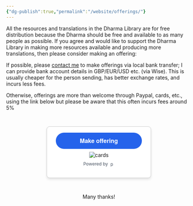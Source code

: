 ```yaml
---
{"dg-publish":true,"permalink":"/website/offerings/"}
---
```


All the resources and translations in the Dharma Library are for free distribution because the Dharma should be free and available to as many people as possible. If you agree and would like to support the Dharma Library in making more resources available and producing more translations, then please consider making an offering:

If possible, please [contact me](mailto:shahartene108@gmail.com) to make offerings via local bank transfer; I can provide bank account details in GBP/EUR/USD etc. (via Wise). This is usually cheaper for the person sending, has better exchange rates, and incurs less fees.

Otherwise, offerings are more than welcome through Paypal, cards, etc., using the link below but please be aware that this often incurs fees around 5%
<div style="text-align: center;">
  <div style="display: inline-block; padding: 1rem; border: 1px solid #ccc; border-radius: 0.5rem; background-color: white; box-shadow: 0 4px 6px rgba(0,0,0,0.1); margin: 2em 0; max-width: 90%; min-width: 250px;">
    <form action="https://www.paypal.com/ncp/payment/YNMTCDD5TUQDQ" method="post" target="_blank" style="display: inline-grid; justify-items: center; align-content: start; gap: 0.5rem; width: 100%;">
        <style>
            .custom-button {
                width: calc(100% - 1rem); /* Make button almost full width with some margin */
                text-align: center;
                border: none;
                border-radius: 9999px; /* This creates a fully rounded pill shape */
                padding: 0.75rem 2rem;
                font-weight: 600;
                background-color: #2563EB;
                color: #ffffff;
                font-family: "Helvetica Neue", Arial, sans-serif;
                font-size: 1rem;
                line-height: 1.25rem;
                cursor: pointer;
                transition: background-color 0.3s ease;
                margin-left: 0.5rem;
                margin-right: 0.5rem;
            }
            .custom-button:hover {
                background-color: #1E40AF;
            }
        </style>
        <button type="submit" class="custom-button">Make offering</button>
        <img src="https://www.paypalobjects.com/images/Debit_Credit_APM.svg" alt="cards" />
        <section style="font-size: 0.75rem; color: #4b5563;">
            Powered by 
            <img src="https://www.paypalobjects.com/paypal-ui/logos/svg/paypal-wordmark-color.svg" alt="paypal" style="height: 0.875rem; vertical-align: middle;" />
        </section>
    </form>
  </div>
</div>
<p align=center>Many thanks!</p>



